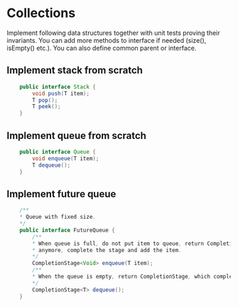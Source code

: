 # Collections

Implement following data structures together with unit tests proving their invariants. You can add more methods to interface if needed (size(), isEmpty() etc.).
You can also define common parent or interface.

## Implement stack from scratch
```java
    public interface Stack {
        void push(T item);
        T pop();
        T peek();
    }
```

##  Implement queue from scratch
```java
    public interface Queue {
        void enqueue(T item);
        T dequeue();
    }
```

##  Implement  future queue

```java
    /**
    * Queue with fixed size.
    */
    public interface FutureQueue {
        /**
        * When queue is full, do not put item to queue, return CompletionStage. When some item is dequeued, so queue isn't full
        * anymore, complete the stage and add the item.
        */
        CompletionStage<Void> enqueue(T item);
        /**
        * When the queue is empty, return CompletionStage, which completes when item is enqueued.
        */
        CompletionStage<T> dequeue();
    }
```
